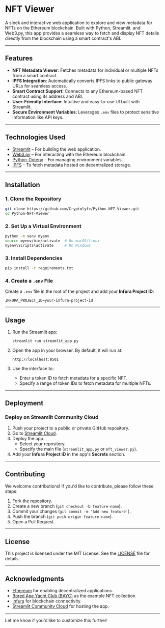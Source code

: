 
# **NFT Viewer**

A sleek and interactive web application to explore and view metadata for NFTs on the Ethereum blockchain. Built with Python, Streamlit, and Web3.py, this app provides a seamless way to fetch and display NFT details directly from the blockchain using a smart contract's ABI.

---

## **Features**

- **NFT Metadata Viewer**: Fetches metadata for individual or multiple NFTs from a smart contract.
- **IPFS Integration**: Automatically converts IPFS links to public gateway URLs for seamless access.
- **Smart Contract Support**: Connects to any Ethereum-based NFT contract using its address and ABI.
- **User-Friendly Interface**: Intuitive and easy-to-use UI built with Streamlit.
- **Secure Environment Variables**: Leverages `.env` files to protect sensitive information like API keys.

---

## **Technologies Used**

- [Streamlit](https://streamlit.io) – For building the web application.
- [Web3.py](https://web3py.readthedocs.io/) – For interacting with the Ethereum blockchain.
- [Python-Dotenv](https://github.com/theskumar/python-dotenv) – For managing environment variables.
- [IPFS](https://ipfs.io/) – To fetch metadata hosted on decentralized storage.

---

## **Installation**

### **1. Clone the Repository**
```bash
git clone https://github.com/Cryptolyfe/Python-NFT-Viewer.git
cd Python-NFT-Viewer
```

### **2. Set Up a Virtual Environment**
```bash
python -m venv myenv
source myenv/bin/activate  # On macOS/Linux
myenv\Scripts\activate     # On Windows
```

### **3. Install Dependencies**
```bash
pip install -r requirements.txt
```

### **4. Create a `.env` File**
Create a `.env` file in the root of the project and add your **Infura Project ID**:
```plaintext
INFURA_PROJECT_ID=your-infura-project-id
```

---

## **Usage**

1. Run the Streamlit app:
   ```bash
   streamlit run streamlit_app.py
   ```
2. Open the app in your browser. By default, it will run at:
   ```
   http://localhost:8501
   ```

3. Use the interface to:
   - Enter a token ID to fetch metadata for a specific NFT.
   - Specify a range of token IDs to fetch metadata for multiple NFTs.

---

## **Deployment**

### Deploy on Streamlit Community Cloud

1. Push your project to a public or private GitHub repository.
2. Go to [Streamlit Cloud](https://share.streamlit.io/).
3. Deploy the app:
   - Select your repository.
   - Specify the main file (`streamlit_app.py` or `nft_viewer.py`).
4. Add your **Infura Project ID** in the app's **Secrets** section.

---

## **Contributing**

We welcome contributions! If you'd like to contribute, please follow these steps:

1. Fork the repository.
2. Create a new branch (`git checkout -b feature-name`).
3. Commit your changes (`git commit -m 'Add new feature'`).
4. Push the branch (`git push origin feature-name`).
5. Open a Pull Request.

---

## **License**

This project is licensed under the MIT License. See the [LICENSE](LICENSE) file for details.

---

## **Acknowledgments**

- [Ethereum](https://ethereum.org/) for enabling decentralized applications.
- [Bored Ape Yacht Club (BAYC)](https://boredapeyachtclub.com/) as the example NFT collection.
- [Infura](https://infura.io/) for blockchain connectivity.
- [Streamlit Community Cloud](https://share.streamlit.io/) for hosting the app.

---

Let me know if you'd like to customize this further!
